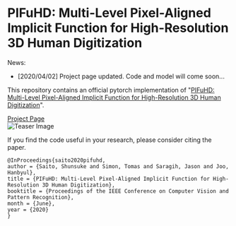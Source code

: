 # PIFuHD: Multi-Level Pixel-Aligned Implicit Function for High-Resolution 3D Human Digitization

News:
* \[2020/04/02\] Project page updated. Code and model will come soon...

This repository contains an official pytorch implementation of "[PIFuHD: Multi-Level Pixel-Aligned Implicit Function for High-Resolution 3D Human Digitization](https://shunsukesaito.github.io/PIFuHD)".

[Project Page](https://shunsukesaito.github.io/PIFuHD/)  
![Teaser Image](https://shunsukesaito.github.io/PIFuHD/resources/images/teaser.png)

If you find the code useful in your research, please consider citing the paper.

```
@InProceedings{saito2020pifuhd,
author = {Saito, Shunsuke and Simon, Tomas and Saragih, Jason and Joo, Hanbyul},
title = {PIFuHD: Multi-Level Pixel-Aligned Implicit Function for High-Resolution 3D Human Digitization},
booktitle = {Proceedings of the IEEE Conference on Computer Vision and Pattern Recognition},
month = {June},
year = {2020}
}
```